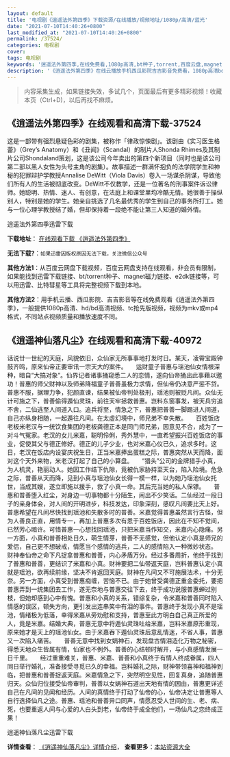 ```yaml
---
layout: default
title: '电视剧《逍遥法外第四季》下载资源/在线播放/视频地址/1080p/高清/蓝光'
date: "2021-07-10T14:40:26+0800"
last_modified_at: "2021-07-10T14:40:26+0800"
permalink: /37524/
categories: 电视剧
cover:
tags: 电视剧
keywords: '逍遥法外第四季,在线免费看,1080p高清,bt种子,torrent,百度云盘,magnet,磁力链,迅雷下载资源'
description: '《逍遥法外第四季》在线云播放手机西瓜影院吉吉影音免费看，1080p高清bd/hd未删减完整版和tc抢先枪版，mkv/mp4格式，附带bt/torrent种子、magnet/磁力链、百度云盘、网盘资源迅雷下载链接'
---
```


>内容采集生成，如果链接失效，多试几个，页面最后有更多精彩视频！收藏本页（Ctrl+D)，以后再找不麻烦。


## 《逍遥法外第四季》在线观看和高清下载-37524

这是一部带有强烈悬疑色彩的剧集，被称作「律政惊悚剧」。该剧由《实习医生格蕾》（Grey’s Anatomy）和《丑闻》（Scandal）的制片人Shonda Rhimes及其制片公司Shondaland策划，这是该公司今年卖出的第四个新项目（同时也是该公司第二部以黑人女性为头号主角的剧集）。故事描述一群满怀抱负的法学院学生和神秘的犯罪辩护学教授Annalise DeWitt（Viola Davis）卷入一场谋杀阴谋，导致他们所有人的生活被彻底改变。DeWitt不仅教学，还是一位著名的刑事案件诉讼律师。她聪明、热情、迷人、有创意，在法庭上和课堂里均冷酷无情。她很善于操纵别人，特别是她的学生。她亲自挑选了几名最优秀的学生到自己的事务所打工。她与一位心理学教授结了婚，但却保持着一段绝不能让第三人知道的婚外情。


逍遥法外第四季迅雷下载

**下载地址**： [在线观看下载 《逍遥法外第四季》](https://www.993dy.com//vod-detail-id-27705.html) 


**无法下载?**：`如果迅雷因版权原因无法下载，关注微信公众号 `

**其他方法1**：从百度云网盘下载视频，百度云网盘支持在线观看，非会员有限制，如果能找到迅雷下载链接、bt/torrent种子、magnet磁力链接、e2dk链接等，可以用迅雷、比特彗星等工具将完整视频下载到本地。

**其他方法2**：用手机云播、西瓜影院、吉吉影音等在线免费观看《逍遥法外第四季》，一般提供1080p高清、hd/bd高清视频、tc抢先版视频，视频为mkv或mp4格式，不同站点视频质量和播放速度不同。


## 《逍遥神仙落凡尘》在线观看和高清下载-40972

话说廿一世纪的天庭，风貌依旧，众仙家无所事事地打发时日。某天，凌霄宝殿钟鼓齐鸣，原来仙帝正要审讯一宗天大的案件。　　运财童子普惠与瑶池仙女情根深种，暗自“大搞对象”。仙界记者诸事捅窥悉二人的恋情，遂向仙帝捅出此事藉以邀功！普惠的师父财神以及师弟降福童子普善虽极力求情，但仙帝仍决意严惩不贷。普惠不服，据理力争，犯颜直谏，结果被仙帝判处极刑，瑶池则被贬凡间。众仙无计可施之下，普善偷得遁仙灵珠，前往天牢拯救普惠。岂料东窗事发，被天兵穷追不舍，二仙逃至人间道入口。追兵将至，情急之下，普惠把普善一脚踢进人间道，自己亦纵身相随，一起遁往凡间。在太虚幻境中，师兄弟不幸失散。　　百姓饭店老板米老汉与一统饮食集团的老板龚德正本是同门师兄弟，因意见不合，成为了一对斗气冤家。老汉的女儿米嘉，聪明伶俐，秀外慧中，一直希望振兴百姓饭店的事业，促使其父与德正修好。德正的儿子少业，也对米嘉心仪已久，追求多时。这日，老汉在饭店内设宴庆祝生日，正当米嘉捧出蛋糕之际，普惠突然从天而降，面对这个天外来物，米老汉打起了自己的小算盘。　　“猎头”公司的金牌猎手小真，为人机灵，艳丽动人。她因工作结下仇隙，竟被仇家胁持至天台，陷入险境。危急之际，普善从天而降，见到小真与瑶池仙女长得一模一样，以为她乃瑶池仙女托世，当成其嫂，遂立即施以援手，救了小真一命。其后充当她的私人保镖。　　普惠和普善堕入红尘，对身边一切事物都十分陌生，闹出不少笑话。二仙经过一段日子的亲身体会，对人间的开明进步，科技发达，印象深刻，感叹凡间要比天上好。　　普惠希望在凡间尽快找到瑶池和失散多时的普善。米嘉觉得普惠虽然言行古怪，但为人善良正直，用情专一，再加上普惠多次有恩于百姓饭店，因此在不知不觉间，已然芳心暗许。可惜普惠一心想找回瑶池，只把米嘉当作知交，米嘉内心隐痛。另一方面，小真和普善相处日久，萌生情芽，普善不无感觉，但他认定小真是师兄的爱侣，自己更不想破戒，情愿当个感情的逃兵，二人的感情陷入一种微妙状态。　　财神奉仙帝之命下凡捉拿普惠和普善，内心矛盾万分。经过多番周折，他终于找到了普惠和普善，更结识了米嘉和小真。财神要把二仙带返天庭，岂料普惠认定小真就是瑶池，欲再续前缘，坚决不肯返回天庭。财神在凡间又不可施展法术，十分无奈。另一方面，小真受到普惠痴缠，苦恼不已。由于她曾受龚德正重金委托，要把普惠弄到一统集团去工作，遂无奈地与普惠交往下去，终于成功说服普惠蝉过别枝，但她却感到心中有愧。普惠和小真的关系，错综复杂，令米嘉和普善同时陷入情感的误区，顿失方向，更引发出连串笑中有泪的事件。普惠终于发现小真不是瑶池，情绪极为低落，幸得米嘉从旁劝慰和支持，普惠至此方明白自己真正所爱的人，竟是米嘉。结婚大典，普惠无意中将遁仙灵珠吐给米嘉，岂料米嘉原形重现，原来她才是天上的瑶池仙女。由于米嘉吞下遁仙灵珠后意乱情迷，不省人事，普惠又一次陷入痛苦。　　普善无意中找到女娲神石，发现盘古情泪造化万物之秘密，得悉天地众生皆属有情，仙家也不例外。普善的心结顿时解开，与小真感情发展一日千里。　　经过重重难关，普惠、米嘉、普善和小真终于有情人终成眷属，四人同日举行婚礼，准备接受寻觅已久的幸福。岂料婚礼之际，财神带领喜神和福神到临，把普惠和普善捉返天庭。米嘉情急之下，突然明空见性，回复真身，追随普惠归天。众仙归位接受仙帝审判，普善以女娲神石道出天地有情的因由，普惠更详述自己在凡间的见闻和经历。人间的真情终于打动了仙帝的心，仙帝决定让普惠等人自行选择仙凡之途。普惠、瑶池和普善异口同声，情愿忍受人世间的生、老、病、死，也要重返人间与心爱的人白头到老，仙帝终于成全他们，一场仙凡之恋终成正果！


逍遥神仙落凡尘迅雷下载

**详情查看**： [《逍遥神仙落凡尘》详情介绍](/movie/40972/)， **查看更多**：[本站资源大全](/movie/t/all/)

